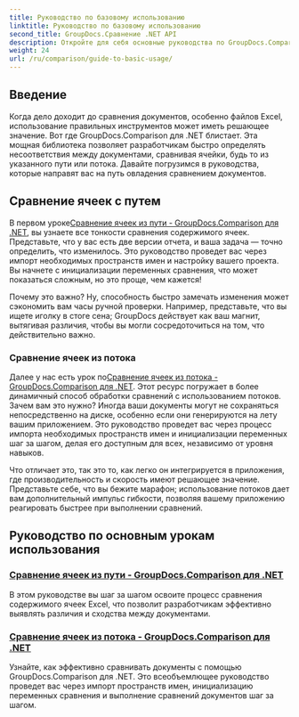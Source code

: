 ```yaml
---
title: Руководство по базовому использованию
linktitle: Руководство по базовому использованию
second_title: GroupDocs.Сравнение .NET API
description: Откройте для себя основные руководства по GroupDocs.Comparison для .NET для эффективного сравнения документов и понимания разработки. Узнайте, как легко сравнивать ячейки Excel.
weight: 24
url: /ru/comparison/guide-to-basic-usage/
---
```

## Введение

Когда дело доходит до сравнения документов, особенно файлов Excel, использование правильных инструментов может иметь решающее значение. Вот где GroupDocs.Comparison для .NET блистает. Эта мощная библиотека позволяет разработчикам быстро определять несоответствия между документами, сравнивая ячейки, будь то из указанного пути или потока. Давайте погрузимся в руководства, которые направят вас на путь овладения сравнением документов.

## Сравнение ячеек с путем

 В первом уроке[Сравнение ячеек из пути - GroupDocs.Comparison для .NET](./comparing-cells-from-path/), вы узнаете все тонкости сравнения содержимого ячеек. Представьте, что у вас есть две версии отчета, и ваша задача — точно определить, что изменилось. Это руководство проведет вас через импорт необходимых пространств имен и настройку вашего проекта. Вы начнете с инициализации переменных сравнения, что может показаться сложным, но это проще, чем кажется!

Почему это важно? Ну, способность быстро замечать изменения может сэкономить вам часы ручной проверки. Например, представьте, что вы ищете иголку в стоге сена; GroupDocs действует как ваш магнит, вытягивая различия, чтобы вы могли сосредоточиться на том, что действительно важно.

### Сравнение ячеек из потока

 Далее у нас есть урок по[Сравнение ячеек из потока - GroupDocs.Comparison для .NET](./comparing-cells-from-stream/). Этот ресурс погружает в более динамичный способ обработки сравнений с использованием потоков. Зачем вам это нужно? Иногда ваши документы могут не сохраняться непосредственно на диске, особенно если они генерируются на лету вашим приложением. Это руководство проведет вас через процесс импорта необходимых пространств имен и инициализации переменных шаг за шагом, делая его доступным для всех, независимо от уровня навыков.

Что отличает это, так это то, как легко он интегрируется в приложения, где производительность и скорость имеют решающее значение. Представьте себе, что вы бежите марафон; использование потоков дает вам дополнительный импульс гибкости, позволяя вашему приложению реагировать быстрее при выполнении сравнений.

## Руководство по основным урокам использования
### [Сравнение ячеек из пути - GroupDocs.Comparison для .NET](./comparing-cells-from-path/)
В этом руководстве вы шаг за шагом освоите процесс сравнения содержимого ячеек Excel, что позволит разработчикам эффективно выявлять различия и сходства между документами.
### [Сравнение ячеек из потока - GroupDocs.Comparison для .NET](./comparing-cells-from-stream/)
Узнайте, как эффективно сравнивать документы с помощью GroupDocs.Comparison для .NET. Это всеобъемлющее руководство проведет вас через импорт пространств имен, инициализацию переменных сравнения и выполнение сравнений документов шаг за шагом.